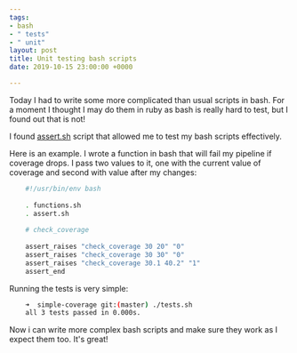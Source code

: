 ```yaml
---
tags:
- bash
- " tests"
- " unit"
layout: post
title: Unit testing bash scripts
date: 2019-10-15 23:00:00 +0000

---
```

Today I had to write some more complicated than usual scripts in bash. For a moment I thought I may do them in ruby as bash is really hard to test, but I found out that is not!

I found [assert.sh](https://github.com/lehmannro/assert.sh "assert.sh") script that allowed me to test my bash scripts effectively. 

Here is an example. I wrote a function in bash that will fail my pipeline if coverage drops. I pass two values to it, one with the current value of coverage and second with value after my changes: 

```bash
    #!/usr/bin/env bash
    
    . functions.sh
    . assert.sh
    
    # check_coverage
    
    assert_raises "check_coverage 30 20" "0"
    assert_raises "check_coverage 30 30" "0"
    assert_raises "check_coverage 30.1 40.2" "1"
    assert_end
```

Running the tests is very simple: 

```bash 
	➜  simple-coverage git:(master) ./tests.sh 
	all 3 tests passed in 0.000s.
```

Now i can write more complex bash scripts and make sure they work as I expect them too. It's great! 

